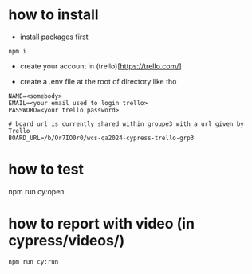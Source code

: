 # how to install 

- install packages first
```
npm i
```

- create your account in (trello)[https://trello.com/]

- create a .env file at the root of directory like tho
```
NAME=<somebody>
EMAIL=<your email used to login trello>
PASSWORD=<your trello password>

# board url is currently shared within groupe3 with a url given by Trello 
BOARD_URL=/b/Or7IO0r0/wcs-qa2024-cypress-trello-grp3
```

# how to test
npm run cy:open

# how to report with video (in cypress/videos/)
```
npm run cy:run
```


